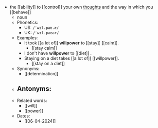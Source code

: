 - the [[ability]] to [[control]] your own [thoughts](thought) and the way in which you [[behave]]
	- noun
	- Phonetics:
		- US: `/ˈwɪl.paʊ.ɚ/`
		- UK: `/ˈwɪl.paʊər/`
	- Examples:
		- It took [[a lot of]] **willpower** to [[stay]] [[calm]].
			- [[stay calm]]
		- I don't have **willpower** to [[diet]] .
		- Staying on a diet takes [[a lot of]] [[willpower]].
			- [[stay on a diet]]
	- Synonyms:
		- [[determination]]
	- Antonyms:
		-
	- Related words:
		- [[will]]
		- [[power]]
	- Dates:
		- [[06-04-2024]]
